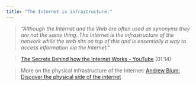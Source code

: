 ```yaml
---
title: "The Internet is infrastructure."
---
```

>*“Although the Internet and the Web are often used as synonyms they are not the same thing. The Internet is the infrastructure of the network while the web sits on top of this and is essentially a way to access information via the Internet.”*

>[The Secrets Behind how the Internet Works - YouTube](https://www.youtube.com/watch?v=42aWAAqoUfI) (01:14)   

>More on the physical infrastructure of the Internet: [Andrew Blum: Discover the physical side of the internet](https://www.ted.com/talks/andrew_blum_discover_the_physical_side_of_the_internet)  